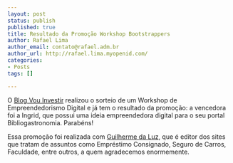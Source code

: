 ```yaml
--- 
layout: post
status: publish
published: true
title: Resultado da Promoção Workshop Bootstrappers
author: Rafael Lima
author_email: contato@rafael.adm.br
author_url: http://rafael.lima.myopenid.com/
categories: 
- Posts
tags: []

---
```


O <a href="http://blogs.diariodepernambuco.com.br/vouinvestir/">Blog Vou Investir</a> realizou o sorteio de um Workshop de Empreendedorismo Digital e já tem o resultado da promoção: a vencedora foi a Ingrid, que possui uma ideia empreendedora digital para o seu portal Bibliogastronomia. Parabéns!

Essa promoção foi realizada com <a href="http://www.guilhermedaluz.com/">Guilherme da Luz</a>, que é editor dos sites que tratam de assuntos como Empréstimo Consignado, Seguro de Carros, Faculdade, entre outros, a quem agradecemos enormemente.
